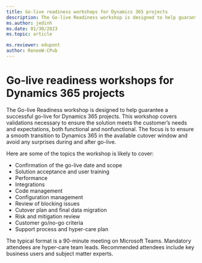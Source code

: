 ```yaml
---
title: Go-live readiness workshops for Dynamics 365 projects
description: The Go-live Readiness workshop is designed to help guarantee a successful go-live of projects and covers various outlined topics.
ms.author: jedinh
ms.date: 01/30/2023
ms.topic: article

ms.reviewer: edupont
author: ReneeW-CPub
---
```


# Go-live readiness workshops for Dynamics 365 projects

The Go-live Readiness workshop is designed to help guarantee a successful go-live for Dynamics 365 projects. This workshop covers validations necessary to ensure the solution meets the customer’s needs and expectations, both functional and nonfunctional. The focus is to ensure a smooth transition to Dynamics 365 in the available cutover window and avoid any surprises during and after go-live.

Here are some of the topics the workshop is likely to cover:

-	Confirmation of the go-live date and scope
-	Solution acceptance and user training
-	Performance
-	Integrations
-	Code management
-	Configuration management
-	Review of blocking issues
-	Cutover plan and final data migration
-	Risk and mitigation review
-	Customer go/no-go criteria
-	Support process and hyper-care plan

The typical format is a 90-minute meeting on Microsoft Teams. Mandatory attendees are hyper-care team leads. Recommended attendees include key business users and subject matter experts. 
